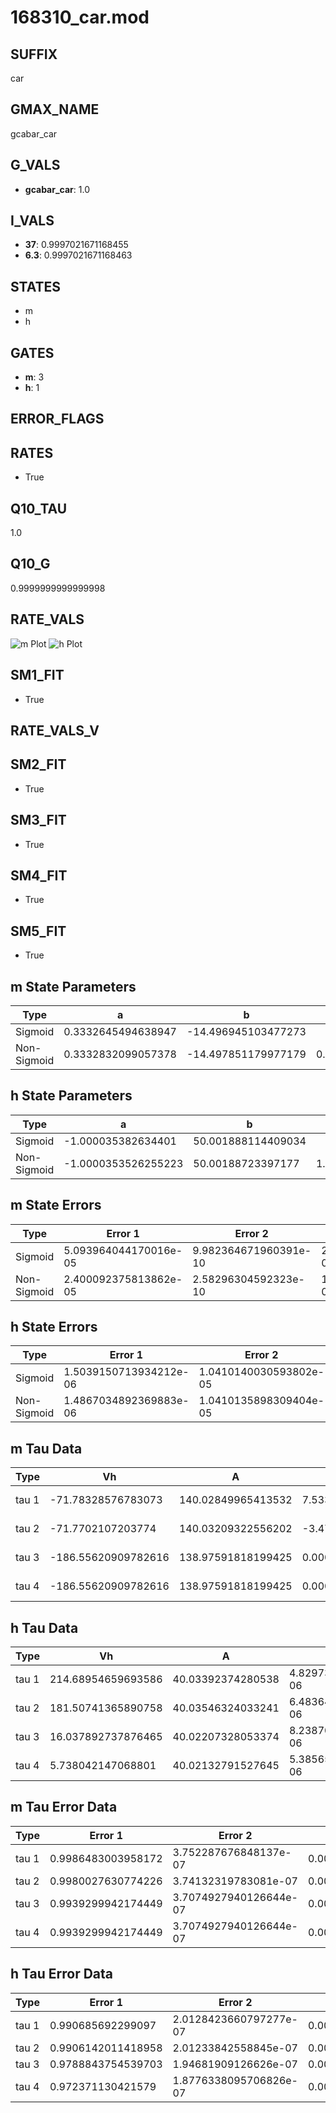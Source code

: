 # 168310_car.mod

## SUFFIX

car

## GMAX_NAME

gcabar_car

## G_VALS

- **gcabar_car**: 1.0

## I_VALS

- **37**: 0.9997021671168455
- **6.3**: 0.9997021671168463

## STATES

- m
- h

## GATES

- **m**: 3
- **h**: 1

## ERROR_FLAGS


## RATES

- True

## Q10_TAU

1.0

## Q10_G

0.9999999999999998

## RATE_VALS

![m Plot](/Users/pbozelos/Dropbox/icg-Chai-Panos/supermodels/output_markdown_files/Ca/168310_car.mod/images/m.png)
![h Plot](/Users/pbozelos/Dropbox/icg-Chai-Panos/supermodels/output_markdown_files/Ca/168310_car.mod/images/h.png)

## SM1_FIT

- True

## RATE_VALS_V

## SM2_FIT

- True

## SM3_FIT

- True

## SM4_FIT

- True

## SM5_FIT

- True

## m State Parameters

| Type | a | b | c | d |
| --- | --- | --- | --- | --- |
| Sigmoid | 0.3332645494638947 | -14.496945103477273 |
| Non-Sigmoid | 0.3332832099057378 | -14.497851179977179 | 0.9999759300770636 | -3.6888863617829248e-06 |

## h State Parameters

| Type | a | b | c | d |
| --- | --- | --- | --- | --- |
| Sigmoid | -1.000035382634401 | 50.001888114409034 |
| Non-Sigmoid | -1.0000353526255223 | 50.00188723397177 | 1.0000000120277246 | 9.940063676838575e-08 |

## m State Errors

| Type | Error 1 | Error 2 | Error 3 |
| --- | --- | --- | --- |
| Sigmoid | 5.093964044170016e-05 | 9.982364671960391e-10 | 2.9814146201142612e-05 |
| Non-Sigmoid | 2.400092375813862e-05 | 2.58296304592323e-10 | 1.4047351800737192e-05 |

## h State Errors

| Type | Error 1 | Error 2 | Error 3 |
| --- | --- | --- | --- |
| Sigmoid | 1.5039150713934212e-06 | 1.0410140030593802e-05 | 1.238600526659423e-06 |
| Non-Sigmoid | 1.4867034892369883e-06 | 1.0410135898309404e-05 | 1.2244253414185122e-06 |

## m Tau Data

| Type | Vh | A | b1 | b2 | c1 | c2 | d1 | d2 | e1 | e2 |
| --- | --- | --- | --- | --- | --- | --- | --- | --- | --- | --- |
| tau 1 | -71.78328576783073 | 140.02849965413532 | 7.533878966789138e-07 | 2.8715550006441304e-06 |
| tau 2 | -71.7702107203774 | 140.03209322556202 | -3.470431573623227e-06 | 1.4137709396999833e-08 | 1.939907574728042e-06 | -1.1356935975239303e-08 |
| tau 3 | -186.55620909782616 | 138.97591818199425 | 0.00011712790079520422 | -2.3294776269896668e-06 | -5.587201676492403e-10 | -0.00022494314215283526 | 2.674756827412168e-07 | -7.737518429541394e-09 |
| tau 4 | -186.55620909782616 | 138.97591818199425 | 0.00011712790079520422 | -2.3294776269896668e-06 | -5.587201676492403e-10 | 0.0 | -0.00022494314215283526 | 2.674756827412168e-07 | -7.737518429541394e-09 | 0.0 |

## h Tau Data

| Type | Vh | A | b1 | b2 | c1 | c2 | d1 | d2 | e1 | e2 |
| --- | --- | --- | --- | --- | --- | --- | --- | --- | --- | --- |
| tau 1 | 214.68954659693586 | 40.03392374280538 | 4.829735946800962e-06 | 7.220828167800008e-07 |
| tau 2 | 181.50741365890758 | 40.03546324033241 | 6.483648081548481e-06 | 9.376850495341604e-09 | -2.5453564774554685e-08 | 3.0294426351154336e-09 |
| tau 3 | 16.037892737876465 | 40.02207328053374 | 8.238704249765261e-06 | -4.1405580701967284e-08 | -7.999690694827018e-10 | -3.11085165427468e-06 | 4.1881366684498495e-08 | 7.729582982197566e-10 |
| tau 4 | 5.738042147068801 | 40.02132791527645 | 5.385656978473936e-06 | -8.238709268866149e-08 | -3.347586619224625e-10 | 9.750490017302864e-12 | -2.992365078453572e-06 | 1.0549257338888166e-07 | 5.508198425933714e-10 | -1.0289856543541028e-11 |

## m Tau Error Data

| Type | Error 1 | Error 2 | Error 3 |
| --- | --- | --- | --- |
| tau 1 | 0.9986483003958172 | 3.752287676848137e-07 | 0.0008792462638483649 |
| tau 2 | 0.9980027630774226 | 3.74132319783081e-07 | 0.0008786779093284121 |
| tau 3 | 0.9939299942174449 | 3.7074927940126644e-07 | 0.0008750920955817366 |
| tau 4 | 0.9939299942174449 | 3.7074927940126644e-07 | 0.0008750920955817366 |

## h Tau Error Data

| Type | Error 1 | Error 2 | Error 3 |
| --- | --- | --- | --- |
| tau 1 | 0.990685692299097 | 2.0128423660797277e-07 | 0.0006463919258773654 |
| tau 2 | 0.9906142011418958 | 2.01233842558845e-07 | 0.0006463452800974317 |
| tau 3 | 0.9788843754539703 | 1.94681909126626e-07 | 0.0006386919298213939 |
| tau 4 | 0.972371130421579 | 1.8776338095706826e-07 | 0.0006344422378828456 |

